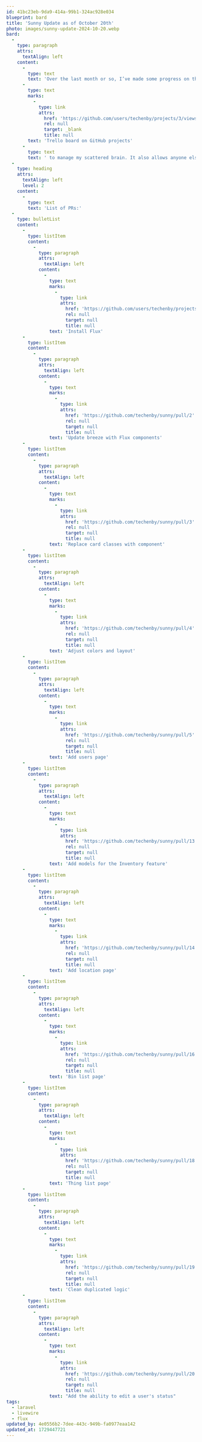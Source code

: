 ```yaml
---
id: 41bc23eb-9da9-414a-99b1-324ac928e034
blueprint: bard
title: 'Sunny Update as of October 20th'
photo: images/sunny-update-2024-10-20.webp
bard:
  -
    type: paragraph
    attrs:
      textAlign: left
    content:
      -
        type: text
        text: 'Over the last month or so, I’ve made some progress on the new version of my LifeOS app, Sunny. Since my previous post, I’ve created a '
      -
        type: text
        marks:
          -
            type: link
            attrs:
              href: 'https://github.com/users/techenby/projects/3/views/1'
              rel: null
              target: _blank
              title: null
        text: 'Trello board on GitHub projects'
      -
        type: text
        text: ' to manage my scattered brain. It also allows anyone else who’s curious about progress to see what’s happened and what I’m going to work on next.'
  -
    type: heading
    attrs:
      textAlign: left
      level: 2
    content:
      -
        type: text
        text: 'List of PRs:'
  -
    type: bulletList
    content:
      -
        type: listItem
        content:
          -
            type: paragraph
            attrs:
              textAlign: left
            content:
              -
                type: text
                marks:
                  -
                    type: link
                    attrs:
                      href: 'https://github.com/users/techenby/projects/3/views/1'
                      rel: null
                      target: null
                      title: null
                text: 'Install Flux'
      -
        type: listItem
        content:
          -
            type: paragraph
            attrs:
              textAlign: left
            content:
              -
                type: text
                marks:
                  -
                    type: link
                    attrs:
                      href: 'https://github.com/techenby/sunny/pull/2'
                      rel: null
                      target: null
                      title: null
                text: 'Update breeze with Flux components'
      -
        type: listItem
        content:
          -
            type: paragraph
            attrs:
              textAlign: left
            content:
              -
                type: text
                marks:
                  -
                    type: link
                    attrs:
                      href: 'https://github.com/techenby/sunny/pull/3'
                      rel: null
                      target: null
                      title: null
                text: 'Replace card classes with component'
      -
        type: listItem
        content:
          -
            type: paragraph
            attrs:
              textAlign: left
            content:
              -
                type: text
                marks:
                  -
                    type: link
                    attrs:
                      href: 'https://github.com/techenby/sunny/pull/4'
                      rel: null
                      target: null
                      title: null
                text: 'Adjust colors and layout'
      -
        type: listItem
        content:
          -
            type: paragraph
            attrs:
              textAlign: left
            content:
              -
                type: text
                marks:
                  -
                    type: link
                    attrs:
                      href: 'https://github.com/techenby/sunny/pull/5'
                      rel: null
                      target: null
                      title: null
                text: 'Add users page'
      -
        type: listItem
        content:
          -
            type: paragraph
            attrs:
              textAlign: left
            content:
              -
                type: text
                marks:
                  -
                    type: link
                    attrs:
                      href: 'https://github.com/techenby/sunny/pull/13'
                      rel: null
                      target: null
                      title: null
                text: 'Add models for the Inventory feature'
      -
        type: listItem
        content:
          -
            type: paragraph
            attrs:
              textAlign: left
            content:
              -
                type: text
                marks:
                  -
                    type: link
                    attrs:
                      href: 'https://github.com/techenby/sunny/pull/14'
                      rel: null
                      target: null
                      title: null
                text: 'Add location page'
      -
        type: listItem
        content:
          -
            type: paragraph
            attrs:
              textAlign: left
            content:
              -
                type: text
                marks:
                  -
                    type: link
                    attrs:
                      href: 'https://github.com/techenby/sunny/pull/16'
                      rel: null
                      target: null
                      title: null
                text: 'Bin list page'
      -
        type: listItem
        content:
          -
            type: paragraph
            attrs:
              textAlign: left
            content:
              -
                type: text
                marks:
                  -
                    type: link
                    attrs:
                      href: 'https://github.com/techenby/sunny/pull/18'
                      rel: null
                      target: null
                      title: null
                text: 'Thing list page'
      -
        type: listItem
        content:
          -
            type: paragraph
            attrs:
              textAlign: left
            content:
              -
                type: text
                marks:
                  -
                    type: link
                    attrs:
                      href: 'https://github.com/techenby/sunny/pull/19'
                      rel: null
                      target: null
                      title: null
                text: 'Clean duplicated logic'
      -
        type: listItem
        content:
          -
            type: paragraph
            attrs:
              textAlign: left
            content:
              -
                type: text
                marks:
                  -
                    type: link
                    attrs:
                      href: 'https://github.com/techenby/sunny/pull/20'
                      rel: null
                      target: null
                      title: null
                text: "Add the ability to edit a user's status"
tags:
  - laravel
  - livewire
  - flux
updated_by: 4e0556b2-7dee-443c-949b-fa0977eaa142
updated_at: 1729447721
---
```


